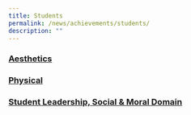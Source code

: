 ```yaml
---
title: Students
permalink: /news/achievements/students/
description: ""
---
```

### [Aesthetics](/news/achievements/students/aesthetics/)
### [Physical](/news/achievements/students/physical/)
### [Student Leadership, Social & Moral Domain](/news/achievements/students/student-leadership-social-moral-domain/)